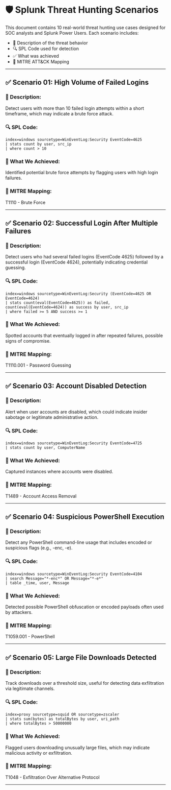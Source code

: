 # 🛡️ Splunk Threat Hunting Scenarios

This document contains 10 real-world threat hunting use cases designed for SOC analysts and Splunk Power Users. Each scenario includes:

- 📘 Description of the threat behavior  
- 🔍 SPL Code used for detection  
- ✅ What was achieved  
- 🎯 MITRE ATT&CK Mapping  

---

## ✅ Scenario 01: High Volume of Failed Logins

### 📝 Description:
Detect users with more than 10 failed login attempts within a short timeframe, which may indicate a brute force attack.

### 🔍 SPL Code:
```spl
index=windows sourcetype=WinEventLog:Security EventCode=4625
| stats count by user, src_ip
| where count > 10
```

### 🎯 What We Achieved:
Identified potential brute force attempts by flagging users with high login failures.

### 🧠 MITRE Mapping:
T1110 - Brute Force

---

## ✅ Scenario 02: Successful Login After Multiple Failures

### 📝 Description:
Detect users who had several failed logins (EventCode 4625) followed by a successful login (EventCode 4624), potentially indicating credential guessing.

### 🔍 SPL Code:
```spl
index=windows sourcetype=WinEventLog:Security (EventCode=4625 OR EventCode=4624)
| stats count(eval(EventCode=4625)) as failed, count(eval(EventCode=4624)) as success by user, src_ip
| where failed >= 5 AND success >= 1
```

### 🎯 What We Achieved:
Spotted accounts that eventually logged in after repeated failures, possible signs of compromise.

### 🧠 MITRE Mapping:
T1110.001 - Password Guessing

---

## ✅ Scenario 03: Account Disabled Detection

### 📝 Description:
Alert when user accounts are disabled, which could indicate insider sabotage or legitimate administrative action.

### 🔍 SPL Code:
```spl
index=windows sourcetype=WinEventLog:Security EventCode=4725
| stats count by user, ComputerName
```

### 🎯 What We Achieved:
Captured instances where accounts were disabled.

### 🧠 MITRE Mapping:
T1489 - Account Access Removal

---

## ✅ Scenario 04: Suspicious PowerShell Execution

### 📝 Description:
Detect any PowerShell command-line usage that includes encoded or suspicious flags (e.g., -enc, -e).

### 🔍 SPL Code:
```spl
index=windows sourcetype=WinEventLog:Security EventCode=4104
| search Message="*-enc*" OR Message="*-e*"
| table _time, user, Message
```

### 🎯 What We Achieved:
Detected possible PowerShell obfuscation or encoded payloads often used by attackers.

### 🧠 MITRE Mapping:
T1059.001 - PowerShell

---

## ✅ Scenario 05: Large File Downloads Detected

### 📝 Description:
Track downloads over a threshold size, useful for detecting data exfiltration via legitimate channels.

### 🔍 SPL Code:
```spl
index=proxy sourcetype=squid OR sourcetype=zscaler
| stats sum(bytes) as totalBytes by user, uri_path
| where totalBytes > 50000000
```

### 🎯 What We Achieved:
Flagged users downloading unusually large files, which may indicate malicious activity or exfiltration.

### 🧠 MITRE Mapping:
T1048 - Exfiltration Over Alternative Protocol

---

